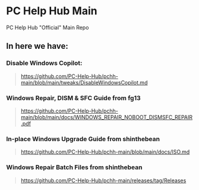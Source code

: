 # PC Help Hub Main
PC Help Hub "Official" Main Repo

## In here we have:

### Disable Windows Copilot:
> https://github.com/PC-Help-Hub/pchh-main/blob/main/tweaks/DisableWindowsCopilot.md

### Windows Repair, DISM & SFC Guide from fg13
> https://github.com/PC-Help-Hub/pchh-main/blob/main/docs/WINDOWS_REPAIR_NOBOOT_DISMSFC_REPAIR.pdf

### In-place Windows Upgrade Guide from shinthebean
> https://github.com/PC-Help-Hub/pchh-main/blob/main/docs/ISO.md

### Windows Repair Batch Files from shinthebean
> https://github.com/PC-Help-Hub/pchh-main/releases/tag/Releases
